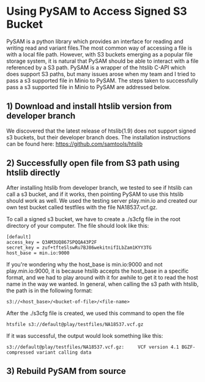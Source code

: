 # Using PySAM to Access Signed S3 Bucket

PySAM is a python library which provides an interface for reading and writing read and variant files.The most common way of accessing a file is with a local file path. However, with S3 buckets emerging as a popular file storage system, it is natural that PySAM should be able to interact with a file referenced by a S3 path. PySAM is a wrapper of the htslib C-API which does support S3 paths, but many issues arose when my team and I tried to pass a s3 supported file in Minio to PySAM. The steps taken to successfully pass a s3 supported file in Minio to PySAM are addressed below.

## 1) Download and install htslib version from developer branch
   
We discovered that the latest release of htslib(1.9) does not support signed s3 buckets, but their developer branch does. The installation instructions can be found here: https://github.com/samtools/htslib 

## 2) Successfully open file from S3 path using htslib directly

After installing htslib from developer branch, we tested to see if htslib can call a s3 bucket, and if it works, then pointing PySAM to use this htslib should work as well. We used the testing server play.min.io and created our own test bucket called testfiles with the file NA18537.vcf.gz. 

To call a signed s3 bucket, we have to create a ./s3cfg file in the root directory of your computer. The file should look like this:
```
[default]
access_key = Q3AM3UQ867SPQQA43P2F  
secret_key = zuf+tfteSlswRu7BJ86wekitnifILbZam1KYY3TG  
host_base = min.io:9000
```

If you're wondering why the host_base is min.io:9000 and not play.min.io:9000, it is because htslib accepts the host_base in a specific format, and we had to play around with it for awhile to get it to read the host name in the way we wanted. In general, when calling the s3 path with htslib, the path is in the following format:

```
s3://<host_base>/<bucket-of-file>/<file-name>
``` 

After the ./s3cfg file is created, we used this command to open the file

```
htsfile s3://default@play/testfiles/NA18537.vcf.gz
```

If it was successful, the output would look something like this:
```
s3://default@play/testfiles/NA18537.vcf.gz:     VCF version 4.1 BGZF-compressed variant calling data
```
## 3) Rebuild PySAM from source
   